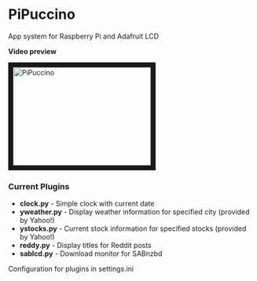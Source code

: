 # PiPuccino
App system for Raspberry Pi and Adafruit LCD

**Video preview**

<a href="https://youtu.be/WGYEgvAsx2Y" target="_blank"><img src="http://img.youtube.com/vi/WGYEgvAsx2Y/0.jpg" 
alt="PiPuccino" width="280" height="200" border="10" /></a>

### Current Plugins
* **clock.py** - Simple clock with current date
* **yweather.py** - Display weather information for specified city (provided by Yahoo!)
* **ystocks.py** - Current stock information for specified stocks (provided by Yahoo!)
* **reddy.py** - Display titles for Reddit posts
* **sablcd.py** - Download monitor for SABnzbd

Configuration for plugins in settings.ini
